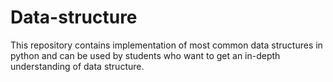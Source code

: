 # Data-structure
This repository contains implementation of most common data structures in python and can be used by students who want to get an in-depth understanding of data structure.
